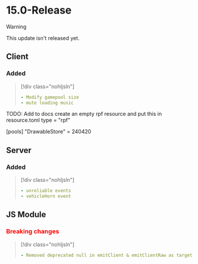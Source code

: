 # 15.0-Release

> [!WARNING]
> This update isn't released yet.

## Client

### Added

> [!div class="nohljsln"]
> ```yaml
> - Modify gamepool size
> - mute loading music
> ```

TODO: Add to docs
create an empty rpf resource
and put this in resource.toml
type = "rpf"

[pools]
"DrawableStore" = 240420


## Server

### Added

> [!div class="nohljsln"]
> ```yaml
> - unreliable events
> - vehicleHorn event
> ```

## JS Module

### <span style="color: red;">Breaking changes</span>

> [!div class="nohljsln"]
> ```yaml
> - Removed deprecated null in emitClient & emitClientRaw as target parameter
> ```